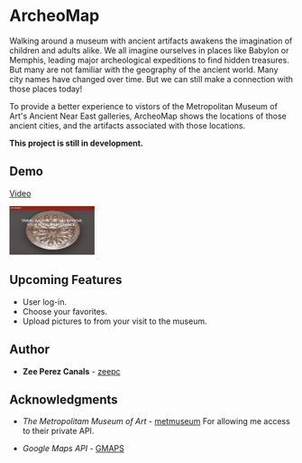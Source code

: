 # ArcheoMap

Walking around a museum with ancient artifacts awakens the imagination of children and adults alike. We all imagine ourselves in places like Babylon or Memphis, leading major archeological expeditions to find hidden treasures. But many are not familiar with the geography of the ancient world. Many city names have changed over time. But we can still make a connection with those places today!

To provide a better experience to vistors of the Metropolitan Museum of Art's Ancient Near East galleries, ArcheoMap shows the locations of those ancient cities, and the artifacts associated with those locations. 


**This project is still in development.**

## Demo
<!-- 
![Map](/app/assets/images/mapdev.png?raw=true)*Map*  

![Modal](/app/assets/images/modaldev.png?raw=true)*Modal*

![Artifact](/app/assets/images/artifactdev.png?raw=true)*Gallery*    

![Gallery](/app/assets/images/gallerydev.png?raw=true)*Gallery* -->

[Video](https://www.youtube.com/watch?v=ZQiLDKMGQ9k)

<a  target="_blank" href="https://www.youtube.com/watch?v=ZQiLDKMGQ9k">
  <img style="width: 30%; height: auto;" src='/app/assets/images/archeomaphome.png'>
<a>



## Upcoming Features
* User log-in.
* Choose your favorites. 
* Upload pictures to from your visit to the museum.

## Author

* **Zee Perez Canals** - [zeepc](https://github.com/zeepc)

## Acknowledgments

* *The Metropolitam Museum of Art* - [metmuseum](https://github.com/open-access-met)
  For allowing me access to their private API. 

* *Google Maps API* - [GMAPS](https://developers.google.com/maps/documentation/javascript/tutorial)


